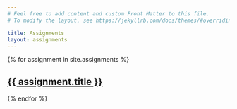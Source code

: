 ```yaml
---
# Feel free to add content and custom Front Matter to this file.
# To modify the layout, see https://jekyllrb.com/docs/themes/#overriding-theme-defaults

title: Assignments
layout: assignments
---
```


{% for assignment in site.assignments %}
  <h2>
    <a href="{{ assignment.url }}">
      {{ assignment.title }}
    </a>
  </h2>
{% endfor %}